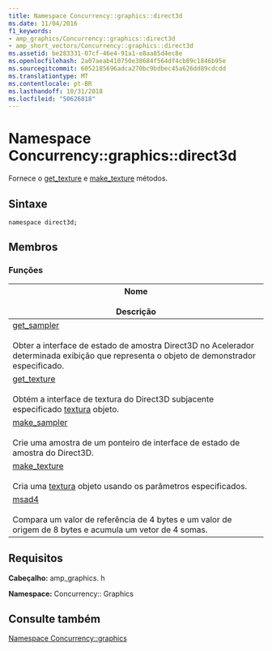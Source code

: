 ```yaml
---
title: Namespace Concurrency::graphics::direct3d
ms.date: 11/04/2016
f1_keywords:
- amp_graphics/Concurrency::graphics::direct3d
- amp_short_vectors/Concurrency::graphics::direct3d
ms.assetid: be283331-07cf-46e4-91a1-e8aa85d4ec8e
ms.openlocfilehash: 2a07aeab410750e38684f564df4cb89c1846b95e
ms.sourcegitcommit: 6052185696adca270bc9bdbec45a626dd89cdcdd
ms.translationtype: MT
ms.contentlocale: pt-BR
ms.lasthandoff: 10/31/2018
ms.locfileid: "50626818"
---
```

# <a name="concurrencygraphicsdirect3d-namespace"></a>Namespace Concurrency::graphics::direct3d

Fornece o [get_texture](concurrency-graphics-direct3d-namespace-functions.md#get_texture) e [make_texture](concurrency-graphics-direct3d-namespace-functions.md#make_texture) métodos.

## <a name="syntax"></a>Sintaxe

```
namespace direct3d;
```

## <a name="members"></a>Membros

### <a name="functions"></a>Funções

|Nome<br /><br /> Descrição|
|--------------------------|
|[get_sampler](concurrency-graphics-direct3d-namespace-functions.md#get_sampler)<br /><br /> Obter a interface de estado de amostra Direct3D no Acelerador determinada exibição que representa o objeto de demonstrador especificado.|
|[get_texture](concurrency-graphics-direct3d-namespace-functions.md#get_texture)<br /><br /> Obtém a interface de textura do Direct3D subjacente especificado [textura](texture-class.md) objeto.|
|[make_sampler](concurrency-graphics-direct3d-namespace-functions.md#make_sampler)<br /><br /> Crie uma amostra de um ponteiro de interface de estado de amostra do Direct3D.|
|[make_texture](concurrency-graphics-direct3d-namespace-functions.md#make_texture)<br /><br /> Cria uma [textura](texture-class.md) objeto usando os parâmetros especificados.|
|[msad4](concurrency-graphics-direct3d-namespace-functions.md#msad4)<br /><br /> Compara um valor de referência de 4 bytes e um valor de origem de 8 bytes e acumula um vetor de 4 somas.|

## <a name="requirements"></a>Requisitos

**Cabeçalho:** amp_graphics. h

**Namespace:** Concurrency:: Graphics

## <a name="see-also"></a>Consulte também

[Namespace Concurrency::graphics](concurrency-graphics-namespace.md)
